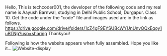 Hello,
This is techcoder001, the developer of the following code and my real name is Aayush Barnwal, studying in Delhi Public School, Durgapur. Class 10.
Get the code under the "code" file and images used are in the link as follows.
https://drive.google.com/drive/folders/1cZ4gF9EYSUBcWYUnUnvQQxEqoy1uBTNg?usp=sharing
Thankyou!


Following is how the website appears when fully assembled. Hope you like it...
![Website-display](https://user-images.githubusercontent.com/81761003/133983773-bc155c9b-fa8f-4c11-bf99-ea12b187a0c5.png)
